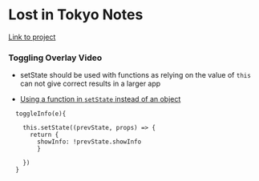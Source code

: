 # Lost in Tokyo Notes

[Link to project](https://github.com/leannethng/Lost-in-Tokyo)

### Toggling Overlay Video

- setState should be used with functions as relying on the value of `this` can not give correct results in a larger app

- [Using a function in `setState` instead of an object](https://medium.com/@wisecobbler/using-a-function-in-setstate-instead-of-an-object-1f5cfd6e55d1)

```
  toggleInfo(e){

    this.setState((prevState, props) => {
      return {
        showInfo: !prevState.showInfo
        }

    })
  }
```
